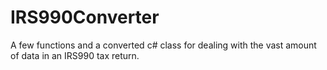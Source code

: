# IRS990Converter
A few functions and a converted c# class for dealing with the vast amount of data in an IRS990 tax return.
